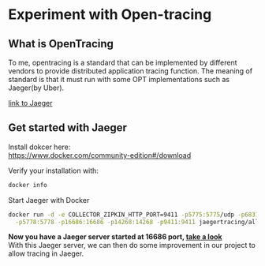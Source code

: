 # Experiment with Open-tracing

## What is OpenTracing
To me, opentracing is a standard that can be implemented by different vendors to provide distributed application tracing function. The meaning of standard is that it must run with some OPT implementations such as Jaeger(by Uber). 

[link to Jaeger](http://jaeger.readthedocs.io/en/latest/)

## Get started with Jaeger
Install dokcer here:  
https://www.docker.com/community-edition#/download  

Verify your installation with:  
```bash
docker info
```
Start Jaeger with Docker
```bash
docker run -d -e COLLECTOR_ZIPKIN_HTTP_PORT=9411 -p5775:5775/udp -p6831:6831/udp -p6832:6832/udp \
  -p5778:5778 -p16686:16686 -p14268:14268 -p9411:9411 jaegertracing/all-in-one:latest
```

**Now you have a Jaeger server started at 16686 port, [take a look](http://localhost:16686/search)**  
With this Jaeger server, we can then do some improvement in our project to allow tracing in Jaeger.

